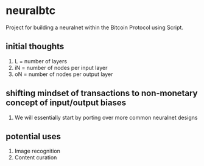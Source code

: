 # neuralbtc
Project for building a neuralnet within the Bitcoin Protocol using Script.

## initial thoughts
1. L = number of layers
2. iN = number of nodes per input layer 
3. oN = number of nodes per output layer

## shifting mindset of transactions to non-monetary concept of input/output biases
1. We will essentially start by porting over more common neuralnet designs

## potential uses
1. Image recognition
2. Content curation
